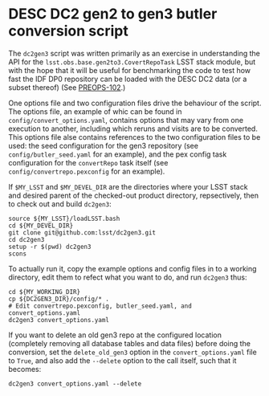 DESC DC2 gen2 to gen3 butler conversion script
==============================================

The `dc2gen3` script was written primarily as an exercise in
understanding the API for the `lsst.obs.base.gen2to3.CovertRepoTask`
LSST stack module, but with the hope that it will be useful for
benchmarking the code to test how fast the IDF DP0 repository can be
loaded with the DESC DC2 data (or a subset thereof) (See
[PREOPS-102](https://jira.lsstcorp.org/browse/PREOPS-102).)

One options file and two configuration files drive the behaviour of
the script. The options file, an example of whic can be found in
`config/convert_options.yaml`, contains options that may vary from one
execution to another, including which reruns and visits are to be
converted. This options file alse contains references to the two
configuration files to be used: the seed configuration for the gen3
repository (see `config/butler_seed.yaml` for an example), and the pex
config task configuration for the `convertRepo` task itself (see
`config/convertrepo.pexconfig` for an example).

If `$MY_LSST` and `$MY_DEVEL_DIR` are the directories where your LSST
stack and desired parent of the checked-out product directory,
repsectively, then to check out and build `dc2gen3`:

```
source ${MY_LSST}/loadLSST.bash
cd ${MY_DEVEL_DIR}
git clone git@github.com:lsst/dc2gen3.git
cd dc2gen3
setup -r $(pwd) dc2gen3
scons
```

To actually run it, copy the example options and config files in to a
working directory, edit them to refect what you want to do, and run
`dc2gen3` thus:

```
cd ${MY_WORKING_DIR}
cp ${DC2GEN3_DIR}/config/* .
# Edit convertrepo.pexconfig, butler_seed.yaml, and convert_options.yaml
dc2gen3 convert_options.yaml
```

If you want to delete an old gen3 repo at the configured location
(completely removing all database tables and data files) before doing
the conversion, set the `delete_old_gen3` option in the
`convert_options.yaml` file to `True`, and also add the `--delete`
option to the call itself, such that it becomes:

```
dc2gen3 convert_options.yaml --delete
```



